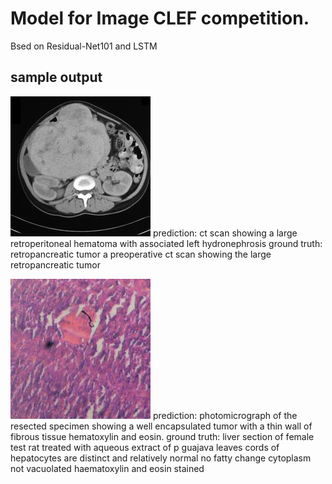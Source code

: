 # Model for Image CLEF competition.
Bsed on Residual-Net101 and LSTM
## sample output
![](/brain.jpg)
prediction: ct scan showing a large retroperitoneal hematoma with associated left hydronephrosis
ground truth: retropancreatic tumor a preoperative ct scan showing the large retropancreatic tumor

![](/blood.jpg)
prediction: photomicrograph of the resected specimen showing a well encapsulated tumor with a thin wall of fibrous tissue hematoxylin and eosin.
ground truth: liver section of female test rat treated with aqueous extract of p guajava leaves cords of hepatocytes are distinct and relatively normal no fatty change cytoplasm not vacuolated haematoxylin and eosin stained
